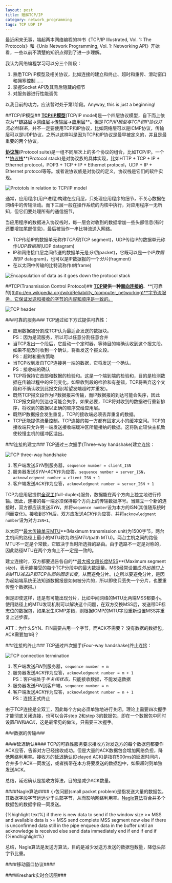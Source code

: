 ```yaml
---
layout: post
title: 理解TCP/IP
category: network_programming
tags: TCP UDP IP
---
```


最近闲来无事，端起两本网络编程的神书《TCP/IP Illustrated, Vol. 1: The Protocols》和《Unix Network Programming, Vol. 1: Networking API》开始看，一些以前不清楚的知识点得到了进一步理解。

我认为网络编程学习可以分三个阶段：

1. 熟悉TCP/IP模型及相关协议，比如连接的建立和终止、超时和重传、滑动窗口和拥塞控制……
2. 掌握Socket API及其背后隐藏的细节
3. 对服务器进行性能调优

以我目前的功力，应该暂时处于第1阶段。Anyway, this is just a beginning!

##TCP/IP模型##
**[TCP/IP模型](http://en.wikipedia.org/wiki/TCP/IP)**(TCP/IP model)是一个四层协议模型，自下而上依次为**[链路层](http://en.wikipedia.org/wiki/Link_layer)**->**[网络层](http://en.wikipedia.org/wiki/Internet_layer)**->**[传输层](http://en.wikipedia.org/wiki/Transport_layer)**->**[应用层](http://en.wikipedia.org/wiki/Application_layer)**。但是*TCP/IP模型与TCP和IP协议并无必然联系*，并不一定要使用TCP和IP协议，比如网络层可以是ICMP协议，传输层可以是UDP协议，之所以这样叫是因为TCP和IP协议是最早被定义的，并且是最重要的两个协议。

**[协议族](http://en.wikipedia.org/wiki/Internet_protocol_suite)**(Protocol suite)是一组不同层次上的多个协议的组合，比如TCP/IP。一个**[协议栈](http://en.wikipedia.org/wiki/Protocol_stack)**(Protocol stack)是对协议族的具体实现，比如HTTP + TCP + IP + Ethernet protocol，POP3 + TCP + IP + Ethernet protocol，UDP + IP + Ethernet protocol等等。或者说协议族是对协议的定义，协议栈是它们的软件实现。

![Prototols in relation to TCP/IP model](/images/protocols-in-relation-to-tcp-ip-model.png)

通常，应用程序(用户进程)构建在应用层，只处理应用程序的细节，不关心数据在网络中的传输活动。而下三层一般在操作系统的内核中执行，对应用程序一无所知，但它们要处理所有的通信细节。

当应用程序的数据进入协议栈时，每一层会对收到的数据增加一些头部信息(有时还要增加尾部信息)，最后被当作一串比特流送入网络。

* TCP传给IP的数据单元称作*TCP段*(TCP segment)，UDP传给IP的数据单元称作*UDP数据报*(UDP datagram)
* IP和网络接口层之间传送的数据单元是*分组*(packet)，它既可以是一个*IP数据报*(IP datagram)，也可以是IP数据报的一个*分片*(fragment)
* 在以太网中传输的比特流称作*幀*(frame)

![Encapsulation of data as it goes down the protocol stack](/images/protocol-stack-data-encapsulation.gif)

##TCP(Transmission Control Protocol)##
**[TCP](http://en.wikipedia.org/wiki/Transmission_Control_Protocol)**提供一种**[面向连接的](http://en.wikipedia.org/wiki/Connection-oriented_communication)**、**[可靠的](http://en.wikipedia.org/wiki/Reliability_(computer_networking)**字节流服务，它保证发送和接收的字节的内容和顺序是一致的。

![TCP header](/images/tcp-header.png)

###可靠的服务###
TCP通过如下方式提供可靠性：

* 应用数据被分割成TCP认为最适合发送的数据块。  
  PS：因为是流服务，所以可以任意分割任意合并
* 当TCP发出一个段后，它启动一个定时器，等待目的端确认收到这个报文段。如果不能及时收到一个确认，将重发这个报文段。  
  PS：超时和重传策略
* 当TCP收到发自TCP连接另一端的数据，它将发送一个确认。  
  PS：接收端的确认
* TCP将保持它首部和数据的检验和。这是一个端到端的检验和，目的是检测数据在传输过程中的任何变化。如果收到段的检验和有差错，TCP将丢弃这个文段和不确认收到此报文段(希望发端超时并重发)。
* 既然TCP报文段作为IP数据报来传输，而IP数据报的到达可能会失序，因此TCP报文段的到达也可能会失序。如果必要，TCP将对收到的数据进行重新排序，将收到的数据以正确的顺序交给应用层。
* 既然IP数据报会发生重复，TCP的接收端必须丢弃重复的数据。
* TCP还能提供流量控制。TCP连接的每一方都有固定大小的缓冲空间。TCP的接收端只允许另一端发送接收端缓冲区所能接纳的数据。这将防止较快主机致使较慢主机的缓冲区溢出。

###连接的建立###
TCP通过三次握手(Three-way handshake)建立连接：

![TCP three-way handshake](/images/tcp-three-way-handshake.gif)

1. 客户端发送*SYN*到服务器，`sequence number = client_ISN`
2. 服务器发送*SYN+ACK*作为应答，`sequence number = server_ISN`，`acknowledgment number = client_ISN + 1`
3. 客户端发送*ACK*作为应答，`acknowledgment number = server_ISN + 1`

TCP为应用层提供[全双工](http://en.wikipedia.org/wiki/Full-duplex#Full-duplex)(full-duplex)服务，数据能在两个方向上独立地进行传输。因此，连接的每一端必须保持每个方向上的传输数据序号。当建立一个新的连接时，双方都应该发送*SYN*，并将`sequence number`设为本方的ISN(其值随系统时间而变化)。接收到*SYN*后，双方应发送*ACK*作为应答，并将`acknowledgment number`设为对方`ISN+1`。

以太网**[最大传输单元MTU](http://en.wikipedia.org/wiki/Maximum_transmission_unit)**(Maximum transmission unit)为1500字节，两台主机间的路径上最小的MTU称为*路径MTU*(path MTU)。两台主机之间的路径MTU不一定是个常数，它取决于当时所选择的路由。由于选路不一定是对称的，因此路径MTU在两个方向上不一定是一致的。

建立连接时，双方都要通告各自的**[最大报文段长度MSS](http://en.wikipedia.org/wiki/Maximum_segment_size)**(Maximum segment size)，表示能接受的每个TCP分段中的最大数据量。MSS经常设置成*外出接口上的MTU减去IP和TCP头部的固定长度*，从而避免分片。(之所以要避免分片，是因为起始端系统无法知道数据报是如何被分片的，所以即使只丢失一个分片，也要重传整个数据报。)

但是即使这样，还是有可能出现分片，比如中间网络的MTU比两端MSS都要小。使用路径上的MTU发现机制可以解决这个问题，在双方交换MSS后，发送带DF标志位的数据包，如果发生ICMP差错，则根据ICMP的MTU字段重新设置MSS并重复上述步骤。


ATT：为什么SYN、FIN需要占用一个字节，而ACK不需要？
没有数据的数据包，ACK需要加1吗？

###连接的终止###
TCP通过四次握手(Four-way handshake)终止连接：

![TCP connection termination](/images/tcp-connection-termination.gif)

1. 客户端发送*FIN*到服务器，`sequence number = m`
2. 服务器发送*ACK*作为应答，`acknowledgment number = m + 1`  
   PS：客户端处于*半关闭状态*，只能接收数据，不能发送数据
3. 服务器发送*FIN*到客户端，`sequence number = n`
4. 客户端发送*ACK*作为应答，`acknowledgment number = n + 1`  
   PS：连接正式终止

由于TCP连接是全双工，因此每个方向必须单独地进行关闭。理论上需要四次握手才能彻底关闭连接，也可以合并step 2和step 3的数据包，即在一个数据包中同时设置*FIN*和*ACK*，这是最常见的做法，只需要三次握手。

###数据的传输###

####延迟确认####
TCP的可靠性服务要求接收方对发送方的每个数据包都要作ACK应答，告诉对方已经接收成功。但是大量的ACK数据包会增加网络负担，降低网络利用率。接收方的[延迟确认](http://en.wikipedia.org/wiki/TCP_delayed_acknowledgment)(Delayed ACK)是指在500ms的延迟时间内，合并多个ACK一同发送，或者携带在本方将要发送的数据包中，如果超时则单独发送ACK。

总结，延迟确认是接收方算法，目的是减少ACK数量。

####Nagle算法####
小包问题(small packet problem)是指发送大量的数据包，其数据字段字节远远少于头部字节，从而影响网络利用率。[Nagle算法](http://en.wikipedia.org/wiki/Nagle%27s_algorithm)将合并多个数据包的数据字段一同发送。

{%highlight text%}
if there is new data to send
  if the window size >= MSS and available data is >= MSS
    send complete MSS segment now
  else
    if there is unconfirmed data still in the pipe
      enqueue data in the buffer until an acknowledge is received
    else
      send data immediately
    end if
  end if
end if
{%endhighlight%}

总结，Nagle算法是发送方算法，目的是减少发送方发送的数据包数量，降低头部字节比重。

####移动窗口协议####

###Wireshark实时会话图###
